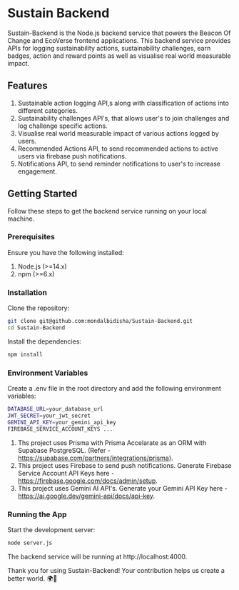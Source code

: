 # Sustain Backend

Sustain-Backend is the Node.js backend service that powers the Beacon Of Change and EcoVerse frontend applications. 
This backend service provides APIs for logging sustainability actions, sustainability challenges, earn badges, action and reward points as well as visualise real world measurable impact.

## Features

1. Sustainable action logging API,s along with classification of actions into different categories.
2. Sustainability challenges API's, that allows user's to join challenges and log challenge specific actions.
3. Visualise real world measurable impact of various actions logged by users.
4. Recommended Actions API, to send recommended actions to active users via firebase push notifications.
5. Notifications API, to send reminder notifications to user's to increase engagement.

## Getting Started

Follow these steps to get the backend service running on your local machine.

### Prerequisites
Ensure you have the following installed:

1. Node.js (>=14.x)
2. npm (>=6.x)

### Installation

Clone the repository:
```bash
git clone git@github.com:mondalbidisha/Sustain-Backend.git
cd Sustain-Backend
```

Install the dependencies:
```bash
npm install
```

### Environment Variables

Create a .env file in the root directory and add the following environment variables:
```bash
DATABASE_URL=your_database_url
JWT_SECRET=your_jwt_secret
GEMINI_API_KEY=your_gemini_api_key
FIREBASE_SERVICE_ACCOUNT_KEYS ...
```

1. Ths project uses Prisma with Prisma Accelarate as an ORM with Supabase PostgreSQL. (Refer - https://supabase.com/partners/integrations/prisma).
2. This project uses Firebase to send push notifications. Generate Firebase Service Account API Keys here - https://firebase.google.com/docs/admin/setup.
3. This project uses Gemini AI API's. Generate your Gemini API Key here - https://ai.google.dev/gemini-api/docs/api-key.

### Running the App

Start the development server:
```bash
node server.js
```
The backend service will be running at http://localhost:4000.

Thank you for using Sustain-Backend! Your contribution helps us create a better world. 🌍🌱
